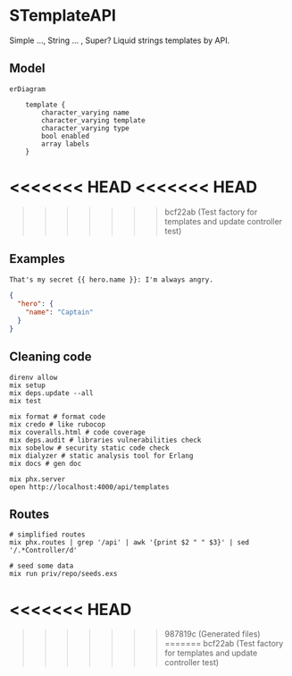 # STemplateAPI

Simple ..., String ... , Super?
Liquid strings templates by API.

## Model

```mermaid
erDiagram

    template {
        character_varying name
        character_varying template
        character_varying type
        bool enabled
        array labels
    }
```

<<<<<<< HEAD
<<<<<<< HEAD
=======
>>>>>>> bcf22ab (Test factory for templates and update controller test)
## Examples

<!-- TODO: add it -->
```txt
That's my secret {{ hero.name }}: I'm always angry.
```

```json
{
  "hero": {
    "name": "Captain"
  }
}
```

## Cleaning code

```shell
direnv allow
mix setup
mix deps.update --all
mix test

mix format # format code
mix credo # like rubocop
mix coveralls.html # code coverage
mix deps.audit # libraries vulnerabilities check
mix sobelow # security static code check
mix dialyzer # static analysis tool for Erlang
mix docs # gen doc

mix phx.server
open http://localhost:4000/api/templates
```

## Routes

```shell
# simplified routes
mix phx.routes | grep '/api' | awk '{print $2 " " $3}' | sed '/.*Controller/d'

# seed some data
mix run priv/repo/seeds.exs
```
<<<<<<< HEAD
=======

>>>>>>> 987819c (Generated files)
=======
>>>>>>> bcf22ab (Test factory for templates and update controller test)
